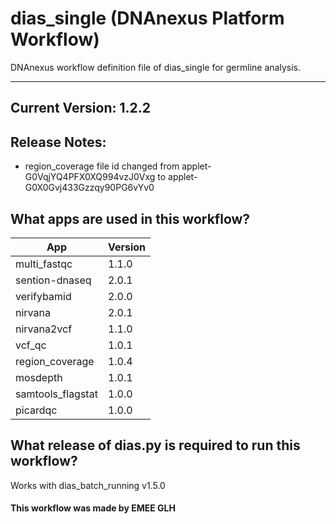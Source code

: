 # dias_single (DNAnexus Platform Workflow)
DNAnexus workflow definition file of dias_single for germline analysis.

-------

## Current Version: 1.2.2

## Release Notes:
* region_coverage file id changed from applet-G0VqjYQ4PFX0XQ994vzJ0Vxg to applet-G0X0Gvj433Gzzqy90PG6vYv0

## What apps are used in this workflow?

|  App 	| Version  	|
|---	|---	|
|multi_fastqc       |1.1.0|
|sention-dnaseq     |2.0.1|
|verifybamid        |2.0.0|
|nirvana            |2.0.1|
|nirvana2vcf        |1.1.0|
|vcf_qc 	        |1.0.1|  
|region_coverage   	|1.0.4|
|mosdepth           |1.0.1|
|samtools_flagstat  |1.0.0|
|picardqc           |1.0.0|


## What release of dias.py is required to run this workflow?

Works with dias_batch_running v1.5.0



#### This workflow was made by EMEE GLH
